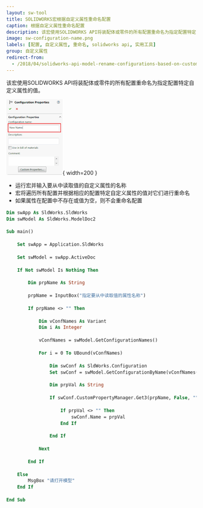 ```yaml
---
layout: sw-tool
title: SOLIDWORKS宏根据自定义属性重命名配置
caption: 根据自定义属性重命名配置
description: 该宏使用SOLIDWORKS API将装配体或零件的所有配置重命名为指定配置特定自定义属性的值。
image: sw-configuration-name.png
labels: [配置, 自定义属性, 重命名, solidworks api, 实用工具]
group: 自定义属性
redirect-from:
  - /2018/04/solidworks-api-model-rename-configurations-based-on-custom-prp.html
---
```


该宏使用SOLIDWORKS API将装配体或零件的所有配置重命名为指定配置特定自定义属性的值。

![配置名称在配置属性管理器页面中](sw-configuration-name.png){ width=200 }

* 运行宏并输入要从中读取值的自定义属性的名称
* 宏将遍历所有配置并根据相应的配置特定自定义属性的值对它们进行重命名
* 如果属性在配置中不存在或值为空，则不会重命名配置

```vb
Dim swApp As SldWorks.SldWorks
Dim swModel As SldWorks.ModelDoc2

Sub main()

    Set swApp = Application.SldWorks
    
    Set swModel = swApp.ActiveDoc
    
    If Not swModel Is Nothing Then
        
        Dim prpName As String
        
        prpName = InputBox("指定要从中读取值的属性名称")
        
        If prpName <> "" Then
            
            Dim vConfNames As Variant
            Dim i As Integer
            
            vConfNames = swModel.GetConfigurationNames()
            
            For i = 0 To UBound(vConfNames)
                    
                Dim swConf As SldWorks.Configuration
                Set swConf = swModel.GetConfigurationByName(vConfNames(i))
                
                Dim prpVal As String
                
                If swConf.CustomPropertyManager.Get3(prpName, False, "", prpVal) Then
                    
                    If prpVal <> "" Then
                        swConf.Name = prpVal
                    End If
                    
                End If
                
            Next
            
        End If
        
    Else
        MsgBox "请打开模型"
    End If
    
End Sub
```